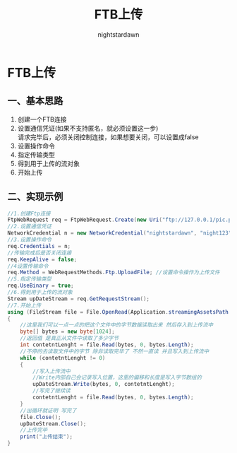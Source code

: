 ﻿---
title: FTB上传
tags:
  - Unity客户端
  - Unity网络开发
  - FTB相关
categories:
  - [Unity客户端, Unity网络开发]
author:
  - nightstardawn
---

# FTB上传

## 一、基本思路

1. 创建一个FTB连接
2. 设置通信凭证(如果不支持匿名，就必须设置这一步)
   </br>请求完毕后，必须关闭控制连接，如果想要关闭，可以设置成false
3. 设置操作命令
4. 指定传输类型
5. 得到用于上传的流对象
6. 开始上传

## 二、实现示例

```csharp
//1.创建Ftp连接
FtpWebRequest req = FtpWebRequest.Create(new Uri("ftp://127.0.0.1/pic.png")) as FtpWebRequest;
//2.设置通信凭证
NetworkCredential n = new NetworkCredential("nightstardawn", "night123");
//3.设置操作命令
req.Credentials = n;
//传输完成后是否关闭连接
req.KeepAlive = false;
//4设置传输命令
req.Method = WebRequestMethods.Ftp.UploadFile; //设置命令操作为上传文件
//5.指定传输类型
req.UseBinary = true;
//6.得到用于上传的流对象
Stream upDateStream = req.GetRequestStream();
//7.开始上传
using (FileStream file = File.OpenRead(Application.streamingAssetsPath + "/test.png"))
{
    //这里我们可以一点一点的把这个文件中的字节数据读取出来 然后存入到上传流中
    byte[] bytes = new byte[1024];
    //返回值 是真正从文件中读取了多少字节
    int contetntLenght = file.Read(bytes, 0, bytes.Length);
    //不停的去读取文件中的字节 除非读取完毕了 不然一直读 并且写入到上传流中
    while (contetntLenght != 0)
    {
        //写入上传流中
        //Write内部自己会记录写入位置，这里的偏移和长度是写入字节数组的
        upDateStream.Write(bytes, 0, contetntLenght);
        //写完了继续读
        contetntLenght = file.Read(bytes, 0, bytes.Length);
    }
    //出循环就证明 写完了
    file.Close();
    upDateStream.Close();
    //上传完毕
    print("上传结束");
}
```